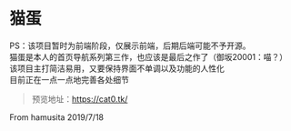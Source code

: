 # 猫蛋  
PS：该项目暂时为前端阶段，仅展示前端，后期后端可能不予开源。  
猫蛋是本人的首页导航系列第三作，也应该是最后之作了（御坂20001：喵？）  
该项目主打简洁易用，又要保持界面不单调以及功能的人性化  
目前正在一点一点地完善各处细节  
> 预览地址：https://cat0.tk/  

From hamusita 2019/7/18  
